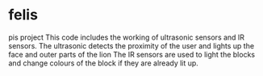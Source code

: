 # felis
pis project
This  code includes the working of ultrasonic sensors and IR sensors.
The ultrasonic detects the proximity of the user and lights up the face and outer parts of the lion
The IR sensors are used to light the blocks and change colours of the block if they are already lit up.
